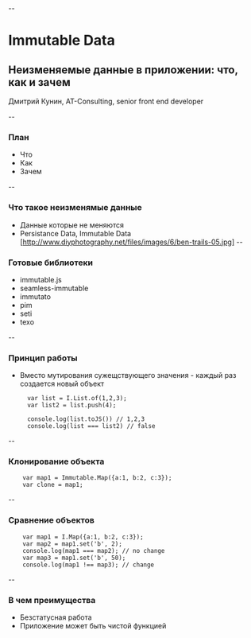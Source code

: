 --

# Immutable Data
## Неизменяемые данные в приложении: что, как и зачем
Дмитрий Кунин, AT-Consulting, senior front end developer

--
### План

* Что
* Как
* Зачем

--

### Что такое неизменямые данные

* Данные которые не меняются
* Persistance Data, Immutable Data
[http://www.diyphotography.net/files/images/6/ben-trails-05.jpg]
--

### Готовые библиотеки

* immutable.js
* seamless-immutable
* immutato
* pim
* seti
* texo

--

### Принцип работы

* Вместо мутирования сужещствующего значения - каждый раз создается новый объект

        var list = I.List.of(1,2,3);
        var list2 = list.push(4);

        console.log(list.toJS()) // 1,2,3
        console.log(list === list2) // false

--

### Клонирование объекта

        var map1 = Immutable.Map({a:1, b:2, c:3});
        var clone = map1;

--


### Сравнение объектов

        var map1 = I.Map({a:1, b:2, c:3});
        var map2 = map1.set('b', 2);
        console.log(map1 === map2); // no change
        var map3 = map1.set('b', 50);
        console.log(map1 !== map3); // change
--


### В чем преимущества

* Безстатусная работа
* Приложение может быть чистой функцией

